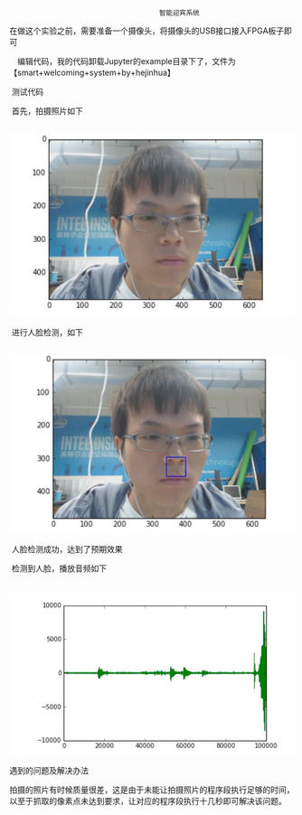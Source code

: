                                          智能迎宾系统

​	在做这个实验之前，需要准备一个摄像头，将摄像头的USB接口接入FPGA板子即可

　编辑代码，我的代码卸载Jupyter的example目录下了，文件为【smart+welcoming+system+by+hejinhua】

​	测试代码

​    首先，拍摄照片如下

​    ![avatar](capture.JPG) 

​	进行人脸检测，如下

​	![avatar](recognition.JPG)

​	人脸检测成功，达到了预期效果

​    检测到人脸，播放音频如下

​     ![avatar](waveform.JPG)

   遇到的问题及解决办法

​       拍摄的照片有时候质量很差，这是由于未能让拍摄照片的程序段执行足够的时间，以至于抓取的像素点未达到要求，让对应的程序段执行十几秒即可解决该问题。
